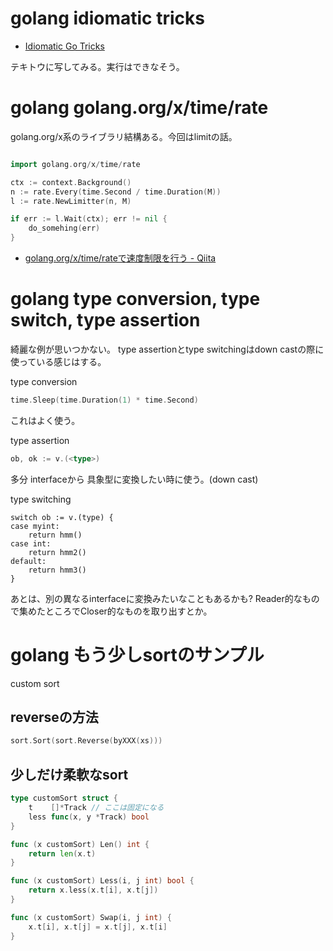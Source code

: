 # golang idiomatic tricks

- [Idiomatic Go Tricks](http://go-talks.appspot.com/github.com/matryer/present/idiomatic-go-tricks/main.slide#1)

テキトウに写してみる。実行はできなそう。

# golang golang.org/x/time/rate

golang.org/x系のライブラリ結構ある。今回はlimitの話。

```go

import golang.org/x/time/rate

ctx := context.Background()
n := rate.Every(time.Second / time.Duration(M))
l := rate.NewLimitter(n, M)

if err := l.Wait(ctx); err != nil {
    do_somehing(err)
}
```

- [golang.org/x/time/rateで速度制限を行う - Qiita](http://qiita.com/lufia/items/29bf1aeb0a0fe69d16f0)

# golang type conversion, type switch, type assertion

綺麗な例が思いつかない。
type assertionとtype switchingはdown castの際に使っている感じはする。

type conversion

```go
time.Sleep(time.Duration(1) * time.Second)
```

これはよく使う。


type assertion

```go
ob, ok := v.(<type>)
```

多分 interfaceから 具象型に変換したい時に使う。(down cast)

type switching

```
switch ob := v.(type) {
case myint:
    return hmm()
case int:
    return hmm2()
default:
    return hmm3()
}
```

あとは、別の異なるinterfaceに変換みたいなこともあるかも? Reader的なもので集めたところでCloser的なものを取り出すとか。

# golang もう少しsortのサンプル

custom sort

## reverseの方法

```go
sort.Sort(sort.Reverse(byXXX(xs)))
```

## 少しだけ柔軟なsort

```go
type customSort struct {
	t    []*Track // ここは固定になる
	less func(x, y *Track) bool
}

func (x customSort) Len() int {
	return len(x.t)
}

func (x customSort) Less(i, j int) bool {
	return x.less(x.t[i], x.t[j])
}

func (x customSort) Swap(i, j int) {
	x.t[i], x.t[j] = x.t[j], x.t[i]
}
```
